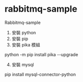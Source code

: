 # rabbitmq-sample
Rabbitmq-sample

1. 安裝 python
2. 安裝 pip
3. 安裝 pika 模組

python -m pip install pika --upgrade

4. 安裝 mysql 

pip install mysql-connector-python


